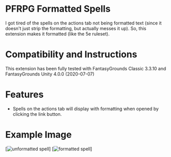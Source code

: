 # PFRPG Formatted Spells
I got tired of the spells on the actions tab not being formatted text (since it doesn't just strip the formatting, but actually messes it up). So, this extension makes it formatted (like the 5e ruleset).

# Compatibility and Instructions
This extension has been fully tested with FantasyGrounds Classic 3.3.10 and FantasyGrounds Unity 4.0.0 (2020-07-07)

# Features
* Spells on the actions tab will display with formatting when opened by clicking the link button.

# Example Image
[![unformatted spell](https://i.imgur.com/7Qkp72F.png)]
[![formatted spell](link)]
